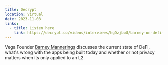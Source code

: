 ```yaml
---
title: Decrypt
location: Virtual
date: 2023-11-08
links:
  - title: Listen here
    link: https://decrypt.co/videos/interviews/hgDzjboU/barney-on-defi-privacy-and-vega
---
```


Vega Founder <a href="https://twitter.com/barnabee" target="_blank">Barney Mannerings</a> discusses the current state of DeFi, what's wrong with the apps being built today and whether or not privacy matters when its only applied to an L2.

